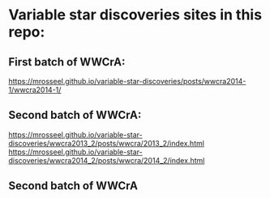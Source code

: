 # Variable star discoveries sites in this repo:

## First batch of WWCrA:
https://mrosseel.github.io/variable-star-discoveries/posts/wwcra2014-1/wwcra2014-1/

## Second batch of WWCrA:
https://mrosseel.github.io/variable-star-discoveries/wwcra2013_2/posts/wwcra/2013_2/index.html
https://mrosseel.github.io/variable-star-discoveries/wwcra2014_2/posts/wwcra/2014_2/index.html

## Second batch of WWCrA

